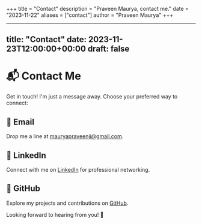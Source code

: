 +++
title = "Contact"
description = "Praveen Maurya, contact me."
date = "2023-11-22"
aliases = ["contact"]
author = "Praveen Maurya"
+++

---
title: "Contact"
date: 2023-11-23T12:00:00+00:00
draft: false
---

# 📬 Contact Me

Get in touch! I'm just a message away. Choose your preferred way to connect:

## 📧 Email

Drop me a line at [mauryapraveenji@gmail.com](mailto:mauryapraveenji@gmail.com).

## 🤝 LinkedIn

Connect with me on [LinkedIn](https://www.linkedin.com/in/praveenmaurya09) for professional networking.

## 🚀 GitHub

Explore my projects and contributions on [GitHub](https://github.com/praveenmaurya09).

<!-- ## 🐦 Twitter -->

<!-- Follow me on Twitter [@yourtwitterhandle](https://twitter.com/yourtwitterhandle) for updates and musings. -->

<!-- ## 📝 Message Form

If you prefer, use the form below to send me a message:

{{< form-contact >}} -->

Looking forward to hearing from you! 🌟

